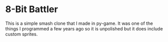 # 8-Bit Battler
This is a simple smash clone that I made in py-game. It was one of the things I programmed a few years ago so it is unpolished but it does include custom sprites.
